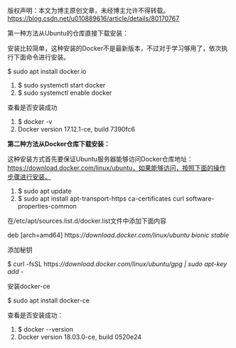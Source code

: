 版权声明：本文为博主原创文章，未经博主允许不得转载。 https://blog.csdn.net/u010889616/article/details/80170767

第一种方法从Ubuntu的仓库直接下载安装：

安装比较简单，这种安装的Docker不是最新版本，不过对于学习够用了，依次执行下面命令进行安装。

$ sudo apt install docker.io

1. $ sudo systemctl start docker
2. $ sudo systemctl enable docker

查看是否安装成功

1. $ docker -v
2. Docker version 17.12.1-ce, build 7390fc6

**第二种方法从Docker仓库下载安装：**

这种安装方式首先要保证Ubuntu服务器能够访问Docker仓库地址：https://download.docker.com/linux/ubuntu，如果能够访问，按照下面的操作步骤进行安装。

1. $ sudo apt update
2. $ sudo apt install apt-transport-https ca-certificates curl software-properties-common

在/etc/apt/sources.list.d/docker.list文件中添加下面内容

deb [arch=amd64] https:*//download.docker.com/linux/ubuntu bionic stable*

添加秘钥

$ curl -fsSL https:*//download.docker.com/linux/ubuntu/gpg | sudo apt-key add -*

安装docker-ce

$ sudo apt install docker-ce

查看是否安装成功：

1. $ docker --version
2. Docker version 18.03.0-ce, build 0520e24